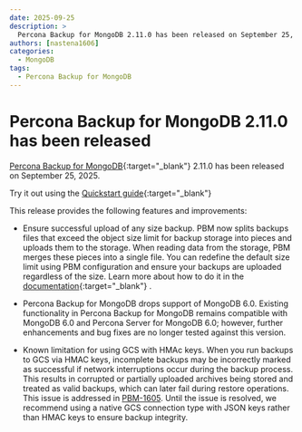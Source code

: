 ```yaml
---
date: 2025-09-25
description: >
  Percona Backup for MongoDB 2.11.0 has been released on September 25, 2025.
authors: [nastena1606]
categories:
  - MongoDB
tags:
  - Percona Backup for MongoDB
---
```


# Percona Backup for MongoDB 2.11.0 has been released

<!-- more -->

[Percona Backup for MongoDB](https://docs.percona.com/percona-backup-mongodb/index.html){:target="_blank"} 2.11.0 has been released on September 25, 2025.

Try it out using the [Quickstart guide](https://docs.percona.com/percona-backup-mongodb/installation.html){:target="_blank"} 

This release provides the following features and improvements:

* Ensure successful upload of any size backup. PBM now splits backups files that exceed the object size limit for backup storage into pieces and uploads them to the storage. When reading data from the storage, PBM merges these pieces into a single file. You can redefine the default size limit using PBM configuration and ensure your backups are uploaded regardless of the size. Learn more about how to do it in the [documentation](.https://docs.percona.com/percona-backup-mongodb/features/split-merge-backup.html){:target="_blank"} .

* Percona Backup for MongoDB drops support of MongoDB 6.0. Existing functionality in Percona Backup for MongoDB remains compatible with MongoDB 6.0 and Percona Server for MongoDB 6.0; however, further enhancements and bug fixes are no longer tested against this version.

* Known limitation for using GCS with HMAc keys. When you run backups to GCS via HMAC keys, incomplete backups may be incorrectly marked as successful if network interruptions occur during the backup process. This results in corrupted or partially uploaded archives being stored and treated as valid backups, which can later fail during restore operations. This issue is addressed in [PBM-1605](https://perconadev.atlassian.net/browse/PBM-1605). Until the issue is resolved, we recommend using a native GCS connection type with JSON keys rather than HMAC keys to ensure backup integrity.

